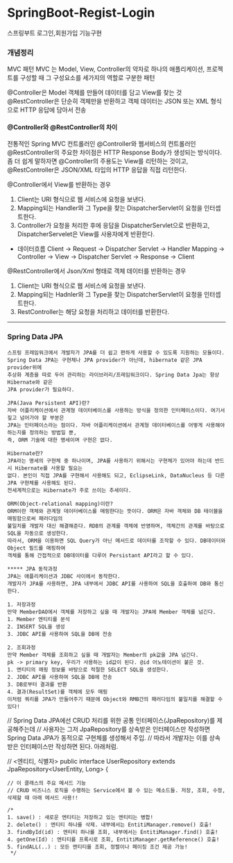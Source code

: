# SpringBoot-Regist-Login
스프링부트 로그인,회원가입 기능구현        

### 개념정리

MVC 패턴
MVC 는 Model, View, Controller의 약자로 하나의 애플리케이션, 프로젝트를 구성할 때 그 구성요소를 세가지의 역할로 구분한 패턴


@Controller은 Model 객체를 만들어 데이터를 담고 View를 찾는 것  
@RestController은 단순히 객체만을 반환하고 객체 데이터는 JSON 또는 XML 형식으로 HTTP 응답에 담아서 전송


#### @Controller와 @RestController의 차이
전통적인 Spring MVC 컨트롤러인 @Controller와 웹서비스의 컨트롤러인 @RestController의 주요한 차이점은
HTTP Response Body가 생성되는 방식이다.
좀 더 쉽게 말하자면 @Controller의 주용도는 View를 리턴하는 것이고, @RestController은 JSON/XML 타입의
HTTP 응답을 직접 리턴한다.

@Controller에서 View를 반환하는 경우
1. Client는 URI 형식으로 웹 서비스에 요청을 보낸다.
2. Mapping되는 Handler와 그 Type을 찾는 DispatcherServlet이 요청을 인터셉트한다.
3. Controller가 요청을 처리한 후에 응답을 DispatcherServlet으로 반환하고, DispatcherServelet은 View를
사용자에게 반환한다.


- 데이터흐름
Client -> Request -> Dispatcher Servlet -> Handler Mapping -> Controller -> View -> Dispatcher Servlet
-> Response -> Client  

@RestController에서 Json/Xml 형태로 객체 데이터를 반환하는 경우
1. Client는 URI 형식으로 웹 서비스에 요청을 보낸다.
2. Mapping되는 Hadnler와 그 Type을 찾는 DispatcherServlet이 요청을 인터셉트한다.
3. RestController는 해당 요청을 처리하고 데이터를 반환한다.  
  
------------------


### Spring Data JPA

    스프링 프레임워크에서 개발자가 JPA를 더 쉽고 편하게 사용할 수 있도록 지원하는 모듈이다.
    Spring Data JPA는 구현체나 JPA provider가 아닌데, hibernate 같은 JPA provider위에
    추상화 계층을 따로 두어 관리하는 라이브러리/프레임워크이다. Spring Data Jpa는 항상 Hibernate와 같은
    JPA provider가 필요하다.

    JPA(Java Persistent API)란?
    자바 어플리케이션에서 관계형 데이터베이스를 사용하는 방식을 정의한 인터페이스이다. 여기서 짚고 넘어가야 할 부분은
    JPA는 인터페이스라는 점이다. 자바 어플리케이션에서 관계형 데이터베이스를 어떻게 사용해야 하는지를 정의하는 방법일 뿐,
    즉, ORM 기술에 대한 명세이며 구현은 없다.

    Hibernate란?
    JPA라는 명세의 구현체 중 하나이며, JPA를 사용하기 위해서는 구현체가 있어야 하는데 반드시 Hibernate를 사용할 필요는
    없다. 본인이 직접 JPA를 구현해서 사용해도 되고, EclipseLink, DataNucleus 등 다른 JPA 구현체를 사용해도 된다.
    전세계적으로는 Hibernate가 주로 쓰이는 추세이다.

    ORM(Object-relational mapping)이란?
    ORM이란 객체와 관계형 데이터베이스를 매핑한다는 뜻이다. ORM은 자바 객체와 DB 테이블을 매핑함으로써 패러다임의
    불일치를 개발자 대신 해결해준다. RDB의 관계를 객체에 반영하며, 객체간의 관계를 바탕으로 SQL을 자동으로 생성한다.
    따라서, ORM을 이용하면 SQL Query가 아닌 메서드로 데이터를 조작할 수 있다. DB데이터와 Object 필드를 매핑하여
    객체를 통해 간접적으로 DB데이터를 다루어 Persistant API라고 할 수 있다.

    ***** JPA 동작과정
    JPA는 애플리케이션과 JDBC 사이에서 동작한다.
    개발자가 JPA를 사용하면, JPA 내부에서 JDBC API를 사용하여 SQL을 호출하여 DB와 통신한다.

    1. 저장과정
    만약 MemberDAO에서 객체를 저장하고 싶을 때 개발자는 JPA에 Member 객체를 넘긴다.
    1. Member 엔티티를 분석
    2. INSERT SQL을 생성
    3. JDBC API를 사용하여 SQL을 DB에 전송

    2. 조회과정
    만약 Member 객체를 조회하고 싶을 때 개발자는 Member의 pk값을 JPA 넘긴다.
    pk -> primary key, 우리가 사용하는 id값이 된다. @id 어노테이션이 붙은 것.
    1. 엔티티의 매핑 정보를 바탕으로 적절한 SELECT SQL을 생성한다.
    2. JDBC API를 사용하여 SQL을 DB에 전송
    3. DB로부터 결과를 반환
    4. 결과(ResultSet)를 객체에 모두 매핑
    이처럼 쿼리를 JPA가 만들어주기 때문에 Object와 RMB간의 패러다임의 불일치를 해결할 수 있다!

 



// Spring Data JPA에선 CRUD 처리를 위한 공통 인터페이스(JpaRepository)를 제공해주는데
// 사용자는 그저 JpaRepository를 상속받은 인터페이스만 작성하면 Spring Data JPA가 동적으로 구현체를 생성해서 주입.
// 따라서 개발자는 이를 상속받은 인터페이스만 작성하면 된다. 아래처럼.

// <엔티티, 식별자>
public interface UserRepository extends JpaRepository<UserEntity, Long> {

    // 이 클래스의 주요 메서드 기능
    // CRUD 비즈니스 로직을 수행하는 Service에서 볼 수 있는 메소드들. 저장, 조회, 수정, 삭제할 때 아래 메서드 사용!!

    /*
    1. save() : 새로운 엔티티는 저장하고 있는 엔티티는 병합!
    2. delete() : 엔티티 하나를 삭제. 내부에서는 EntitiManager.remove() 호출!
    3. findById(id) : 엔티티 하나를 조회, 내부에서는 EntitiManager.find() 호출!
    4. getOne(Id) : 엔티티를 프록시로 조회, EntitiManager.getReference() 호출!
    5. findALL(..) : 모든 엔티티를 조회, 정렬이나 페이징 조건 제공 가능!
     */




